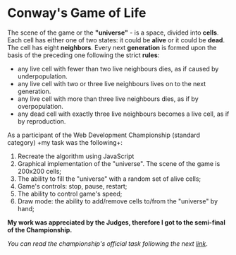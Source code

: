 # Conway's Game of Life

The scene of the game or the <strong>"universe"</strong> - is a space, divided into <strong>cells</strong>. Each cell has either one of two states: it could be <strong>alive</strong> or it could be <strong>dead</strong>. The cell has eight <strong>neighbors</strong>. Every next <strong>generation</strong> is formed upon the basis of the preceding one following the strict <strong>rules</strong>:

* any live cell with fewer than two live neighbours dies, as if caused by underpopulation.
* any live cell with two or three live neighbours lives on to the next generation.
* any live cell with more than three live neighbours dies, as if by overpopulation.
* any dead cell with exactly three live neighbours becomes a live cell, as if by reproduction.

As a participant of the Web Development Championship (standard category) +my task was the following+:

1) Recreate the algorithm using JavaScript
2) Graphical implementation of the "universe". The scene of the game is 200x200 cells;
3) The ability to fill the "universe" with a random set of alive cells;
4) Game's controls: stop, pause, restart;
5) The ability to control game's speed;
5) Draw mode: the ability to add/remove cells to/from the "universe" by hand;

<strong>My work was appreciated by the Judges, therefore I got to the semi-final of the Championship.</strong>

*You can read the championship's official task following the next [link](https://iamstrong.github.io/files/front-end-developer-javascript-qualification-task-dev-challenge-11-1.pdf)*.
